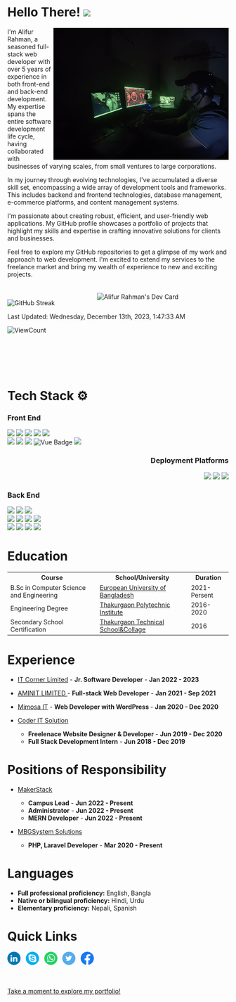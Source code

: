 # Hello There! <img src="https://raw.githubusercontent.com/MartinHeinz/MartinHeinz/master/wave.gif" height="21">

<a href="https://www.linkedin.com/in/alifur-rahman-l/"><img src="https://github.com/alifur-rahman/alifur-rahman/blob/main/img/cover2.jpg" align="right" height="300"></a>

I'm Alifur Rahman, a seasoned full-stack web developer with over 5 years of experience in both front-end and back-end development. My expertise spans the entire software development life cycle, having collaborated with businesses of varying scales, from small ventures to large corporations.

In my journey through evolving technologies, I've accumulated a diverse skill set, encompassing a wide array of development tools and frameworks. This includes backend and frontend technologies, database management, e-commerce platforms, and content management systems.

I'm passionate about creating robust, efficient, and user-friendly web applications. My GitHub profile showcases a portfolio of projects that highlight my skills and expertise in crafting innovative solutions for clients and businesses.

Feel free to explore my GitHub repositories to get a glimpse of my work and approach to web development. I'm excited to extend my services to the freelance market and bring my wealth of experience to new and exciting projects.
<br><br><br>
<a href="https://app.daily.dev/alifurrahman"><img src="https://api.daily.dev/devcards/039ef31ac4344d6d8af4db2c5de2d9b4.png?r=zyg" align="right" width="300" alt="Alifur Rahman's Dev Card"/></a>

![GitHub Streak](https://github-readme-streak-stats.herokuapp.com?user=alifur-rahman&theme=halloween&hide_border=true)

<!--RECENT_ACTIVITY:last_update-->

Last Updated: Wednesday, December 13th, 2023, 1:47:33 AM

<!--RECENT_ACTIVITY:last_update_end-->

![ViewCount](https://views.whatilearened.today/views/github/alifur-rahman/views.svg)
<br><br><br><br><br><br>

# Tech Stack ⚙️

### Front End

<img src="https://img.shields.io/badge/HTML5-E34F26?style=for-the-badge&logo=html5&logoColor=white"> <img  src="https://img.shields.io/badge/CSS3-1572B6?style=for-the-badge&logo=css3&logoColor=white"> <img  src="https://img.shields.io/badge/Bootstrap-563D7C?style=for-the-badge&logo=bootstrap&logoColor=white"> <img src="https://img.shields.io/badge/Tailwind-38B2AC?style=for-the-badge&logo=Tailwind-CSS&logoColor=white"> <img src="https://img.shields.io/badge/jQuery-0769AD?style=for-the-badge&logo=jQuery&logoColor=white"> <br> <img  src="https://img.shields.io/badge/JavaScript-F7DF1E?style=for-the-badge&logo=javascript&logoColor=black"> <img  src="https://img.shields.io/badge/React-20232A?style=for-the-badge&logo=react&logoColor=61DAFB"> <img src="https://img.shields.io/badge/Next-000000?style=for-the-badge&logo=Next.js&logoColor=white"> <img alt="Vue Badge" src="https://img.shields.io/badge/Vue-20232A?style=for-the-badge&logo=Vue.js&logoColor=61DAFB"> <img src="https://img.shields.io/badge/TypeScript-3178C6?style=for-the-badge&logo=TypeScript&logoColor=white">

<h3 align="right">Deployment Platforms</h3>
<p align="right">
  <img src="https://img.shields.io/badge/AWS-f79201?style=for-the-badge&logo=amazon&logoColor=white">
  <img src="https://img.shields.io/badge/GCP-4285f4?style=for-the-badge&logo=google&logoColor=white">
  <img src="https://img.shields.io/badge/DigitalOcean-0080FF?style=for-the-badge&logo=DigitalOcean&logoColor=white">
</p>

### Back End

<img src="https://img.shields.io/badge/Node.js-339933?style=for-the-badge&logo=Node.js&logoColor=white"> <img src="https://img.shields.io/badge/Express-000000?style=for-the-badge&logo=Express&logoColor=white"> <img src="https://img.shields.io/badge/TypeScript-3178C6?style=for-the-badge&logo=TypeScript&logoColor=white"> <br> <img src="https://img.shields.io/badge/PHP-686ca3?style=for-the-badge&logo=php&logoColor=white"> <img src="https://img.shields.io/badge/Laravel-FF2D20?style=for-the-badge&logo=Laravel&logoColor=white"> <img src="https://img.shields.io/badge/CodeIgniter-EE4323?style=for-the-badge&logo=CodeIgniter&logoColor=white"> <img src="https://img.shields.io/badge/Slim_Framework-888888?style=for-the-badge"> <br> <img src="https://img.shields.io/badge/Firebase-F5820B?style=for-the-badge&logo=firebase&logoColor=FFCB2B"> <img src="https://img.shields.io/badge/OAuth-2CA5E0?style=for-the-badge&logo=OAuth&logoColor=white"> <img src="https://img.shields.io/badge/MySQL-4479A1?style=for-the-badge&logo=MySQL&logoColor=white"> <img src="https://img.shields.io/badge/MongoDB-47A248?style=for-the-badge&logo=MongoDB&logoColor=white">

# Education

<table>
  <tr>
    <th>Course</th>
    <th>School/University</th>
    <th>Duration</th>
  </tr>
  <tr>
    <td>B.Sc in Computer Science and Engineering</td>
    <td><a href="http://eub.edu.bd/">European University of Bangladesh</a></td>
    <td>2021-Persent</td>
  </tr>
  <tr>
    <td>Engineering Degree</td>
    <td><a href="http://thakpoly.gov.bd/">Thakurgaon Polytechnic Institute</a></td>
    <td>2016-2020</td>
  </tr>
  <tr>
    <td>Secondary School Certification</td>
    <td><a href="https://thakurgaontsc.gov.bd/">Thakurgaon Technical School&Collage</a></td>
    <td>2016</td>
  </tr>
 </table>

# Experience

- [IT Corner Limited](https://itcorneronline.com/) - <b>Jr. Software Developer</b> - <b>Jan 2022 - 2023</b>
- [AMINIT LIMITED ](http://aminitltd.com/) - <b>Full-stack Web Developer</b> - <b>Jan 2021 - Sep 2021</b>
- [Mimosa IT](https://mimosait.com/) - <b>Web Developer with WordPress </b> - <b>Jan 2020 - Dec 2020</b>

- [Coder IT Solution](https://coderitsolution.com/)

  - <b>Freelenace Website Designer & Developer</b> - <b>Jun 2019 - Dec 2020</b>
  - <b>Full Stack Development Intern</b> - <b>Jun 2018 - Dec 2019 </b>

# Positions of Responsibility

- [MakerStack](https://makersstack.com)

  - <b>Campus Lead</b> - <b>Jun 2022 - Present</b>
  - <b>Administrator</b> - <b>Jun 2022 - Present</b>
  - <b>MERN Developer</b> - <b>Jun 2022 - Present</b>

- [MBGSystem Solutions](https://mbgsystem.com/)
  - <b>PHP, Laravel Developer</b> - <b>Mar 2020 - Present</b>

# Languages

- <strong>Full professional proficiency:</strong> English, Bangla
- <strong>Native or bilingual proficiency:</strong> Hindi, Urdu
- <strong>Elementary proficiency:</strong> Nepali, Spanish

# Quick Links

<a href="https://www.linkedin.com/in/alifur-rahman-l/"><img height="30" src="https://github.com/alifur-rahman/alifur-rahman/blob/main/img/social/LinkedIN.svg"></a>&nbsp;&nbsp;
<a href="https://join.skype.com/invite/fMk2yEHzhMIt"><img height="30" src="https://github.com/alifur-rahman/alifur-rahman/blob/main/img/social/Skype.svg"></a>&nbsp;&nbsp;
<a href="https://wa.me/8801733061986?text=Hello!"><img height="30" src="https://github.com/alifur-rahman/alifur-rahman/blob/main/img/social/WhatsApp.svg"></a>&nbsp;&nbsp;
<a href="https://twitter.com/alifur_rahman_t"><img height="30" src="https://github.com/alifur-rahman/alifur-rahman/blob/main/img/social/Twitter.svg"></a>&nbsp;&nbsp;
<a href="https://www.facebook.com/alifurcoder/"><img height="30" src="https://github.com/alifur-rahman/alifur-rahman/blob/main/img/social/Facebook.svg"></a>&nbsp;&nbsp;

<br><br>
<a target="_blank" href="https://alifur-rahman.netlify.app/">Take a moment to explore my portfolio!</a>
